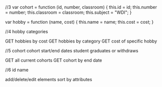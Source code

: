 //3
var cohort = function (id, number, classroom) {
	this.id = id;
	this.number = number;
	this.classroom = classroom;
	this.subject = "WDI";
}

var hobby = function (name, cost) {
	this.name = name;
	this.cost = cost;
}

//4 hobby
categories

GET hobbies by cost
GET hobbies by category
GET cost of specific hobby

//5 cohort
cohort start/end dates
student graduates or withdraws

GET all current cohorts
GET cohort by end date

//6
id
name

add/delete/edit elements
sort by attributes